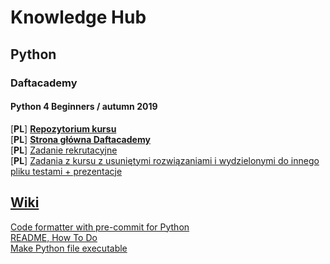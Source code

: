 # Knowledge Hub

## Python

### Daftacademy 
#### Python 4 Beginners / autumn 2019
[**PL**] [**Repozytorium kursu**](https://github.com/daftcode/daftacademy-python4beginners-autumn2019)  
[**PL**] [**Strona główna Daftacademy**](https://daftacademy.pl/)  
[**PL**] [Zadanie rekrutacyjne](https://github.com/daftcode/daftacademy-python4beginners-autumn2019/tree/master/zadanie_rekrutacyjne)  
[**PL**] [Zadania z kursu z usuniętymi rozwiązaniami i wydzielonymi do innego pliku testami + prezentacje](https://github.com/kMatejak/knowledge-hub/tree/master/daftacademy-python4beginners-autumn2019)

## [Wiki](https://github.com/kMatejak/knowledge-hub/wiki)  
[Code formatter with pre-commit for Python](https://github.com/kMatejak/knowledge-hub/wiki/Code-formatter-with-precommit-for-Python)  
[README, How To Do](https://github.com/kMatejak/knowledge-hub/wiki/README,-How-To-Do)  
[Make Python file executable](https://github.com/kMatejak/knowledge-hub/wiki/Make-Python-file-executable)
